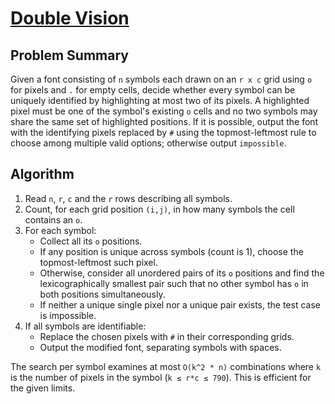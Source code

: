 # [Double Vision](https://www.spoj.com/problems/DOUBLEVI/)

## Problem Summary
Given a font consisting of `n` symbols each drawn on an `r x c` grid using `o` for pixels and `.` for empty cells, decide whether every symbol can be uniquely identified by highlighting at most two of its pixels. A highlighted pixel must be one of the symbol's existing `o` cells and no two symbols may share the same set of highlighted positions. If it is possible, output the font with the identifying pixels replaced by `#` using the topmost-leftmost rule to choose among multiple valid options; otherwise output `impossible`.

## Algorithm
1. Read `n`, `r`, `c` and the `r` rows describing all symbols.
2. Count, for each grid position `(i,j)`, in how many symbols the cell contains an `o`.
3. For each symbol:
   - Collect all its `o` positions.
   - If any position is unique across symbols (count is 1), choose the topmost-leftmost such pixel.
   - Otherwise, consider all unordered pairs of its `o` positions and find the lexicographically smallest pair such that no other symbol has `o` in both positions simultaneously.
   - If neither a unique single pixel nor a unique pair exists, the test case is impossible.
4. If all symbols are identifiable:
   - Replace the chosen pixels with `#` in their corresponding grids.
   - Output the modified font, separating symbols with spaces.

The search per symbol examines at most `O(k^2 * n)` combinations where `k` is the number of pixels in the symbol (`k ≤ r*c ≤ 790`). This is efficient for the given limits.
